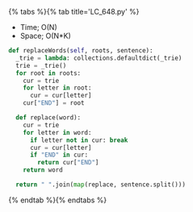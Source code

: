 {% tabs %}{% tab title='LC_648.py' %}

* Time; O(N)
* Space; O(N*K)

```py
def replaceWords(self, roots, sentence):
  _trie = lambda: collections.defaultdict(_trie)
  trie = _trie()
  for root in roots:
    cur = trie
    for letter in root:
      cur = cur[letter]
    cur["END"] = root

  def replace(word):
    cur = trie
    for letter in word:
      if letter not in cur: break
      cur = cur[letter]
      if "END" in cur:
        return cur["END"]
    return word

  return " ".join(map(replace, sentence.split()))
```

{% endtab %}{% endtabs %}
